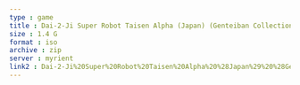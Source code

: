 ```yaml
---
type : game
title : Dai-2-Ji Super Robot Taisen Alpha (Japan) (Genteiban Collection Figure Box)
size : 1.4 G
format : iso
archive : zip
server : myrient
link2 : Dai-2-Ji%20Super%20Robot%20Taisen%20Alpha%20%28Japan%29%20%28Genteiban%20Collection%20Figure%20Box%29
---
```

